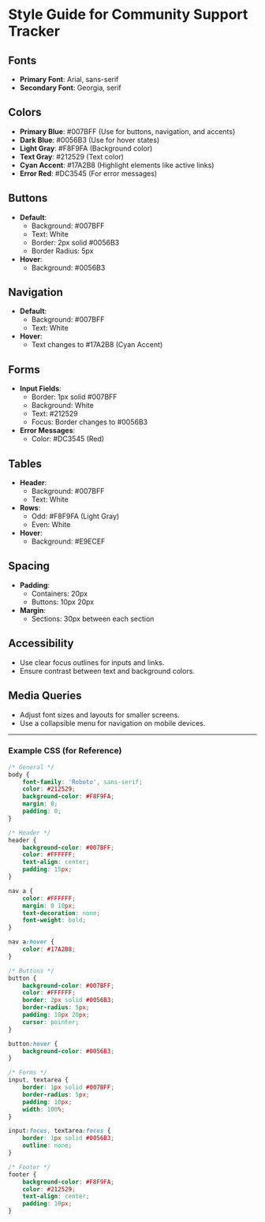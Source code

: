 # Style Guide for Community Support Tracker


## Fonts
- **Primary Font**: Arial, sans-serif 
- **Secondary Font**: Georgia, serif 

## Colors
- **Primary Blue**: #007BFF (Use for buttons, navigation, and accents)
- **Dark Blue**: #0056B3 (Use for hover states)
- **Light Gray**: #F8F9FA (Background color)
- **Text Gray**: #212529 (Text color)
- **Cyan Accent**: #17A2B8 (Highlight elements like active links)
- **Error Red**: #DC3545 (For error messages)

## Buttons
- **Default**:
  - Background: #007BFF
  - Text: White
  - Border: 2px solid #0056B3
  - Border Radius: 5px
- **Hover**:
  - Background: #0056B3

## Navigation
- **Default**:
  - Background: #007BFF
  - Text: White
- **Hover**:
  - Text changes to #17A2B8 (Cyan Accent)

## Forms
- **Input Fields**:
  - Border: 1px solid #007BFF
  - Background: White
  - Text: #212529
  - Focus: Border changes to #0056B3
- **Error Messages**:
  - Color: #DC3545 (Red)

## Tables
- **Header**:
  - Background: #007BFF
  - Text: White
- **Rows**:
  - Odd: #F8F9FA (Light Gray)
  - Even: White
- **Hover**:
  - Background: #E9ECEF

## Spacing
- **Padding**:
  - Containers: 20px
  - Buttons: 10px 20px
- **Margin**:
  - Sections: 30px between each section

## Accessibility
- Use clear focus outlines for inputs and links.
- Ensure contrast between text and background colors.

## Media Queries
- Adjust font sizes and layouts for smaller screens.
- Use a collapsible menu for navigation on mobile devices.

---

### Example CSS (for Reference)

```css
/* General */
body {
    font-family: 'Roboto', sans-serif;
    color: #212529;
    background-color: #F8F9FA;
    margin: 0;
    padding: 0;
}

/* Header */
header {
    background-color: #007BFF;
    color: #FFFFFF;
    text-align: center;
    padding: 15px;
}

nav a {
    color: #FFFFFF;
    margin: 0 10px;
    text-decoration: none;
    font-weight: bold;
}

nav a:hover {
    color: #17A2B8;
}

/* Buttons */
button {
    background-color: #007BFF;
    color: #FFFFFF;
    border: 2px solid #0056B3;
    border-radius: 5px;
    padding: 10px 20px;
    cursor: pointer;
}

button:hover {
    background-color: #0056B3;
}

/* Forms */
input, textarea {
    border: 1px solid #007BFF;
    border-radius: 5px;
    padding: 10px;
    width: 100%;
}

input:focus, textarea:focus {
    border: 1px solid #0056B3;
    outline: none;
}

/* Footer */
footer {
    background-color: #F8F9FA;
    color: #212529;
    text-align: center;
    padding: 10px;
}
